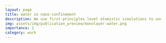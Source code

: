 ```yaml
---
layout: page
title: water in nano-confinement
description: We use first-principles level atomistic simulations to understanding how and why properties of water change when confined to cavities of nanoscale dimensions.
img: assets/img/publication_preview/monolayer-water.png
importance: 1
category: work
---
```



